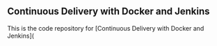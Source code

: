 ## Continuous Delivery with Docker and Jenkins
This is the code repository for [Continuous Delivery with Docker and Jenkins](